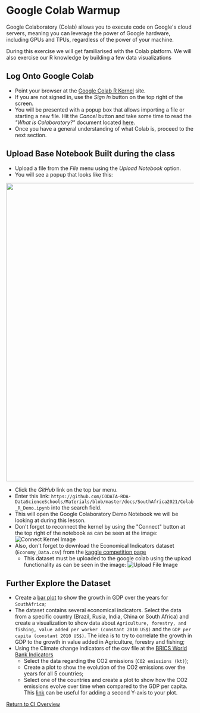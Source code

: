 # Google Colab Warmup

Google Colaboratory (Colab) allows you to execute code on Google's cloud
servers, meaning you can leverage the power of Google hardware, including GPUs
and TPUs, regardless of the power of your machine. 

During this exercise we will get familiarised with the Colab platform. We will
also exercise our R knowledge by building a few data visualizations 

## Log Onto Google Colab
* Point your browser at the [Google Colab R Kernel](https://colab.to/r)
  site.
* If you are not signed in, use the _Sign In_ button on the top right of
  the screen. 
* You will be presented with a popup box that allows importing a file or
  starting a new file. Hit the _Cancel_ button and take some time to read
  the _"What is Colaboratory?"_ document located [here](https://colab.research.google.com/notebooks/intro.ipynb#scrollTo=5fCEDCU_qrC0). 
* Once you have a general understanding of what Colab is, proceed to the
  next section.

## Upload Base Notebook Built during the class
* Upload a file from the _File_ menu using the _Upload Notebook_ option. 
* You will see a popup that looks like this:
<img src="https://github.com/CODATA-RDA-DataScienceSchools/Materials/blob/master/docs/SouthTrieste2023/Colab_Open.png" width="800"/>

* Click the _GitHub_ link on the top bar menu.
* Enter this link:
  `https://github.com/CODATA-RDA-DataScienceSchools/Materials/blob/master/docs/SouthAfrica2021/Colab_R_Demo.ipynb`
  into the search field.
* This will open the Google Colaboratory Demo Notebook we will
  be looking at during this lesson.
* Don't forget to reconnect the kernel by using the "Connect" button at the
  top right of the notebook as can be seen at the image:
![Connect Kernel Image](connect_kernel.png)
* Also, don't forget to download the Economical Indicators dataset
  (`Economy_Data.csv`) from the [kaggle competition page](https://www.kaggle.com/docstein/brics-world-bank-indicators)
    * This dataset must be uploaded to the google colab using the upload functionality as can be seen in the image:
![Upload File Image](file_upload.png)

## Further Explore the Dataset
* Create a [bar plot](http://www.sthda.com/english/wiki/ggplot2-barplots-quick-start-guide-r-software-and-data-visualization)
  to show the growth in GDP over the years for `SouthAfrica`;
* The dataset contains several economical indicators. Select the data from
  a specific country (Brazil, Rusia, India, China or South Africa) and
  create a visualization to show data about `Agriculture, forestry, and
  fishing, value added per worker (constant 2010 US$)` and the `GDP per
  capita (constant 2010 US$)`. The idea is to try to correlate the growth
  in GDP to the growth in value added in Agriculture, forestry and fishing;
* Using the Climate change indicators of the csv file at the [BRICS World Bank Indicators](https://www.kaggle.com/docstein/brics-world-bank-indicators)
  * Select the data regarding the CO2 emissions (`CO2 emissions (kt)`);
  * Create a plot to show the evolution of the CO2 emissions over the
    years for all 5 countries;
  * Select one of the countries and create a plot to show how the
    CO2 emissions evolve over time when compared to the GDP per capita.
    This [link](https://www.r-graph-gallery.com/line-chart-dual-Y-axis-ggplot2.html) 
    can be useful for adding a second Y-axis to your plot.

[Return to CI Overview](00-Hands_on_Exercise_Overview.md)

